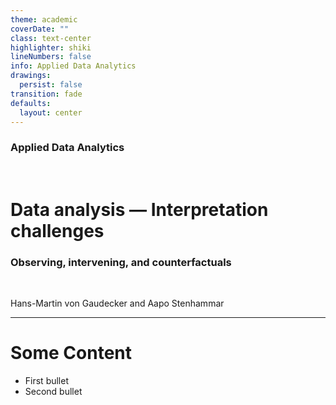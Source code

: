 ```yaml
---
theme: academic
coverDate: ""
class: text-center
highlighter: shiki
lineNumbers: false
info: Applied Data Analytics
drawings:
  persist: false
transition: fade
defaults:
  layout: center
---
```


### Applied Data Analytics

<br/>

# Data analysis — Interpretation challenges

### Observing, intervening, and counterfactuals

<br/>


Hans-Martin von Gaudecker and Aapo Stenhammar

---

# Some Content

- First bullet
- Second bullet

